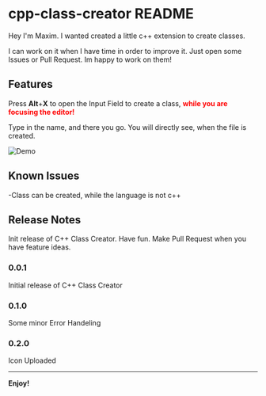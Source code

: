 # cpp-class-creator README

Hey I'm Maxim. I wanted created a little c++ extension to create classes.

I can work on it when I have time in order to improve it. Just open some Issues or Pull Request. Im happy to work on them!

## Features

Press **Alt**+**X** to open the Input Field to create a class, <span style="color:red">**while you are focusing the editor!**</span>

Type in the name, and there you go. You will directly see, when the file is created.


![Demo](https://github.com/tzAcee/cpp-class-creator/gif/giphy.gif?raw=true)

## Known Issues

-Class can be created, while the language is not c++

## Release Notes

Init release of C++ Class Creator. Have fun. Make Pull Request when you have feature ideas.

### 0.0.1

Initial release of C++ Class Creator

### 0.1.0

Some minor Error Handeling

### 0.2.0

Icon Uploaded

----------------------------------------------------------------------------------------------------------

**Enjoy!**
